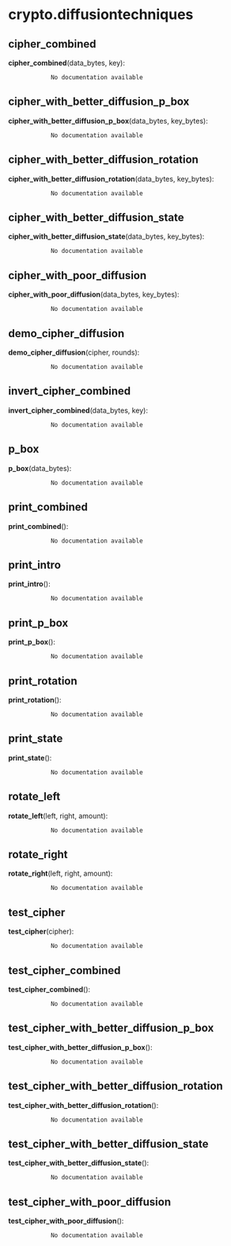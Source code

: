 crypto.diffusiontechniques
==============



cipher_combined
--------------

**cipher_combined**(data_bytes, key):

				No documentation available


cipher_with_better_diffusion_p_box
--------------

**cipher_with_better_diffusion_p_box**(data_bytes, key_bytes):

				No documentation available


cipher_with_better_diffusion_rotation
--------------

**cipher_with_better_diffusion_rotation**(data_bytes, key_bytes):

				No documentation available


cipher_with_better_diffusion_state
--------------

**cipher_with_better_diffusion_state**(data_bytes, key_bytes):

				No documentation available


cipher_with_poor_diffusion
--------------

**cipher_with_poor_diffusion**(data_bytes, key_bytes):

				No documentation available


demo_cipher_diffusion
--------------

**demo_cipher_diffusion**(cipher, rounds):

				No documentation available


invert_cipher_combined
--------------

**invert_cipher_combined**(data_bytes, key):

				No documentation available


p_box
--------------

**p_box**(data_bytes):

				No documentation available


print_combined
--------------

**print_combined**():

				No documentation available


print_intro
--------------

**print_intro**():

				No documentation available


print_p_box
--------------

**print_p_box**():

				No documentation available


print_rotation
--------------

**print_rotation**():

				No documentation available


print_state
--------------

**print_state**():

				No documentation available


rotate_left
--------------

**rotate_left**(left, right, amount):

				No documentation available


rotate_right
--------------

**rotate_right**(left, right, amount):

				No documentation available


test_cipher
--------------

**test_cipher**(cipher):

				No documentation available


test_cipher_combined
--------------

**test_cipher_combined**():

				No documentation available


test_cipher_with_better_diffusion_p_box
--------------

**test_cipher_with_better_diffusion_p_box**():

				No documentation available


test_cipher_with_better_diffusion_rotation
--------------

**test_cipher_with_better_diffusion_rotation**():

				No documentation available


test_cipher_with_better_diffusion_state
--------------

**test_cipher_with_better_diffusion_state**():

				No documentation available


test_cipher_with_poor_diffusion
--------------

**test_cipher_with_poor_diffusion**():

				No documentation available
